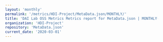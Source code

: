 ```yaml
---
layout: 'monthly'
permalink: '/metrics/HDI-Project/MetaData.json/MONTHLY/'
title: 'DAI Lab OSS Metrics Metrics report for MetaData.json | MONTHLY-REPORT-2020-03-01'
organization: 'HDI-Project'
repository: 'MetaData.json'
current_date: '2020-03-01'
---
```

